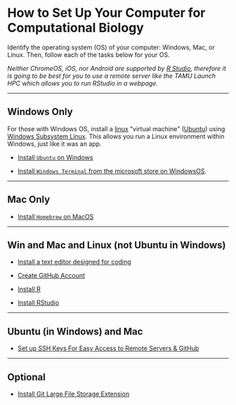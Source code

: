 # How to Set Up Your Computer for Computational Biology

Identify the operating system (OS) of your computer: Windows, Mac, or Linux. Then, follow each of the tasks below for your OS.  

_Neither ChromeOS, iOS, nor Android are  supported by [R Studio](https://en.wikipedia.org/wiki/RStudio), therefore it is going to be best for you to use a remote server like the TAMU Launch HPC which allows you to run RStudio in a webpage._ 

---

## Windows Only

For those with Windows OS, install a [linux](https://en.wikipedia.org/wiki/Linux) "virtual machine" ([Ubuntu](https://ubuntu.com/desktop/wsl)) using [Windows Subsystem Linux](https://en.wikipedia.org/wiki/Windows_Subsystem_for_Linux).  This allows you run a Linux environment within Windows, just like it was an app.

* [Install `Ubuntu` on Windows](install_wsl_ubuntu.md)

* [Install `Windows Terminal` from the microsoft store on WindowsOS](https://learn.microsoft.com/en-us/windows/terminal/install).

---

## Mac Only

* [Install `Homebrew` on MacOS](https://brew.sh/)

---

## Win and Mac and Linux (not Ubuntu in Windows)

* [Install a text editor designed for coding](install_text_editor.md) 

* [Create GitHub Account](howto_github_acct.md)

* [Install R](install_r.md)

* [Install RStudio](install_rstudio.md)

---

## Ubuntu (in Windows) and Mac

* [Set up SSH Keys For Easy Access to Remote Servers & GitHub](howto_sshkeys.md)


---

## Optional

* [Install Git Large File Storage Extension](install_git_lfs.md)

